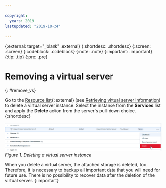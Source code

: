 ```yaml
---

copyright:
  years: 2019
lastupdated: "2019-10-24"

---
```


{:external: target="_blank" .external}
{:shortdesc: .shortdesc}
{:screen: .screen}
{:codeblock: .codeblock}
{:note: .note}
{:important: .important}
{:tip: .tip}
{:pre: .pre}

# Removing a virtual server
{: #remove_vs}

Go to the [Resource list](https://cloud.ibm.com/resources){: external} (see [Retrieving virtual server information](/docs/services/hp-virtual-servers?topic=hp-virtual-servers-retrieve-info-vs)) to delete a virtual server instance. Select the instance from the **Services** list and apply the **Delete** action from the server's pull-down choice.
{:shortdesc}

![Deleting a virtual server instance](image/hpvs_delete_instance.gif "Deleting a virtual server instance")
*Figure 1. Deleting a virtual server instance*

When you delete a virtual server, the attached storage is deleted, too. Therefore, it is necessary to backup all important data that you will need for future use. There is no possibility to recover data after the deletion of the virtual server.
{:important}
